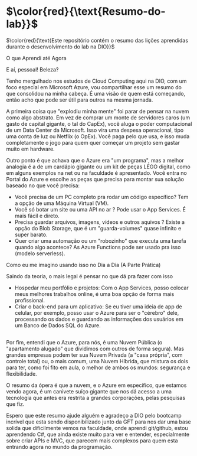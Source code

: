 # $\color{red}{\text{Resumo-do-lab}}$

$\color{red}{\text{Este repositório contém o resumo das lições aprendidas durante o desenvolvimento do lab na DIO}}$

  O que Aprendi até Agora

  E aí, pessoal! Beleza?

  Tenho mergulhado nos estudos de Cloud Computing aqui na DIO, com um foco especial em Microsoft Azure, vou compartilhar esse um resumo do que
  consolidou na minha cabeça. É uma visão de quem está começando, então acho que pode ser útil para outros na mesma jornada.

  A primeira coisa que "explodiu minha mente" foi parar de pensar na nuvem como algo abstrato. Em vez de comprar um monte de servidores caros (um gasto de capital gigante, o tal do CapEx), você aluga o poder computacional de um Data Center da
  Microsoft. Isso vira uma despesa operacional, tipo uma conta de luz ou Netflix (o OpEx). Você paga pelo que usa, e isso muda completamente o jogo para
  quem quer começar um projeto sem gastar muito em hardware.

  Outro ponto é que achava que o Azure era "um programa", mas a melhor analogia é a de um cardápio gigante ou um kit de peças LEGO digital, como em alguns exemplos na net ou na faculdade é apresentado. Você entra no Portal do
  Azure e escolhe as peças que precisa para montar sua solução baseado no que você precisa:
  - Você precisa de um PC completo pra rodar um código específico? Tem a opção de uma Máquina Virtual (VM).
  - Você só botar um site ou uma API no ar ? Pode usar o App Services. É mais fácil e direto.
  - Precisa guardar arquivos, imagens, vídeos e outros aquivos ? Existe a opção do Blob Storage, que é um "guarda-volumes" quase infinito e super barato.
  - Quer criar uma automação ou um "robozinho" que executa uma tarefa quando algo acontece? As Azure Functions pode ser usado pra isso (modelo serverless).
  
  Como eu me imagino usando isso no Dia a Dia (A Parte Prática)

  Saindo da teoria, o mais legal é pensar no que dá pra fazer com isso
   - Hospedar meu portfólio e projetos: Com o App Services, posso colocar meus melhores trabalhos online, é uma boa opção de forma mais profissional.
   - Criar o back-end para um aplicativo: Se eu tiver uma ideia de app de celular, por exemplo, posso usar o Azure para ser o "cérebro" dele, processando os dados e
     guardando as informações dos usuários em um Banco de Dados SQL do Azure.
##
  Por fim, entendi que o Azure, para nós, é uma Nuvem Pública (o "apartamento alugado" que dividimos com outros de forma segura). Mas grandes empresas
  podem ter sua Nuvem Privada (a "casa própria", com controle total) ou, o mais comum, uma Nuvem Híbrida, que mistura os dois para ter, como foi fito em aula, o melhor de ambos
  os mundos: segurança e flexibilidade.

  O resumo da ópera é que a nuvem, e o Azure em específico, que estamos vendo agora, é um canivete suíço gigante que nos dá acesso a uma tecnologia que antes era
  restrita a grandes corporações, pelas pesquisas que fiz. 

  Espero que este resumo ajude alguém e agradeço a DIO pelo bootcamp incrível que esta sendo disponibilizado junto da GFT para nos dar uma base solida que dificilmente vemos na faculdade, onde aprendi git/github, estou aprendendo C#, que ainda existe muito para ver e entender, especialmente sobre criar APIs e MVC, que parecem mais complexos para quem esta entrando agora no mundo da programação. 
